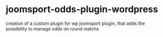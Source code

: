 # joomsport-odds-plugin-wordpress
creation of a custom plugin for wp joomsport plugin, that adds the possibility to manage odds on round matchs
